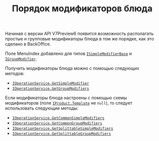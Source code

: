 ﻿---
title: Порядок модификаторов блюда
layout: default
---

Начиная с версии API V7Preview6 появится возможность располагать простые и групповые модификаторы блюда в том же порядке, как это сделано в BackOffice.

Поле MenuIndex добавлено для типов [`ISimpleModifierBase`](https://iiko.github.io/front.api.sdk/v7/html/P_Resto_Front_Api_Data_Assortment_ISimpleModifierBase_MenuIndex.htm) и [`IGroupModifier`](https://iiko.github.io/front.api.sdk/v7/html/P_Resto_Front_Api_Data_Assortment_IGroupModifier_MenuIndex.htm).

Получить модификаторы блюда можно с помощью следующих методов:
- [`IOperationService.GetSimpleModifier`](https://iiko.github.io/front.api.sdk/v7/html/M_Resto_Front_Api_IOperationService_GetSimpleModifiers.htm)
- [`IOperationService.GetGroupModifiers`](https://iiko.github.io/front.api.sdk/v7/html/M_Resto_Front_Api_IOperationService_GetGroupModifiers.htm)

Если модификаторы блюда настроены с помощью схемы модификаторов (поле [`IProduct.Template`](https://iiko.github.io/front.api.sdk/v7/html/P_Resto_Front_Api_Data_Assortment_IProduct_Template.htm) не `null`), то следует использовать следующие методы:
- [`IOperationService.GetCommonSimpleModifiers`](https://iiko.github.io/front.api.sdk/v7/html/M_Resto_Front_Api_IOperationService_GetCommonSimpleModifiers.htm)
- [`IOperationService.GetCommonGroupModifiers`](https://iiko.github.io/front.api.sdk/v7/html/M_Resto_Front_Api_IOperationService_GetCommonGroupModifiers.htm)
- [`IOperationService.GetSplittableSimpleModifiers`](https://iiko.github.io/front.api.sdk/v7/html/M_Resto_Front_Api_IOperationService_GetSplittableSimpleModifiers.htm)
- [`IOperationService.GetSplittableGroupModifiers`](https://iiko.github.io/front.api.sdk/v7/html/M_Resto_Front_Api_IOperationService_GetSplittableGroupModifiers.htm)
